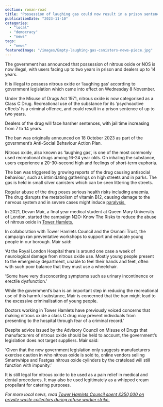 ```yaml
---
section: roman-road
title: "Possession of laughing gas could now result in a prison sentence of two years"
publicationDate: "2023-11-10"
categories: 
  - "local"
  - "democracy"
  - "news"
tags: 
  - "news"
featuredImage: "/images/Empty-laughing-gas-canisters-news-piece.jpg"
---
```


The government has announced that possession of nitrous oxide or NOS is now illegal, with users facing up to two years in prison and dealers up to 14 years. 

It is illegal to possess nitrous oxide or ‘laughing gas’ according to government legislation which came into effect on Wednesday 8 November.

Under the Misuse of Drugs Act 1971, nitrous oxide is now categorised as a Class C Drug. Recreational use of the substance for its ‘psychoactive effects’ is a criminal offence, and could result in a prison sentence of up to two years.

Dealers of the drug will face harsher sentences, with jail time increasing from 7 to 14 years.

The ban was originally announced on 18 October 2023 as part of the government’s Anti-Social Behaviour Action Plan.

Nitrous oxide, also known as ‘laughing gas’, is one of the most commonly used recreational drugs among 16-24 year olds. On inhaling the substance, users experience a 20-30-second high and feelings of short-term euphoria.

The ban was triggered by growing reports of the drug causing antisocial behaviour, such as intimidating gatherings on high streets and in parks. The gas is held in small silver canisters which can be seen littering the streets.

Regular abuse of the drug poses serious health risks including anaemia. The drug disrupts the metabolism of vitamin B12, causing damage to the nervous system and in severe cases might induce [paralysis.](https://www.bbc.co.uk/news/uk-england-london-67355097) 

In 2021, Devan Mair, a final year medical student at Queen Mary University of London, started the campaign N2O: Know The Risks to reduce the abuse of nitrous oxide in [Tower Hamlets.](https://whitechapellondon.co.uk/n20-know-the-risks-nitrous-oxide-campaign-tower-hamlets-council/)

In collaboration with Tower Hamlets Council and the Osmani Trust, the campaign ran preventative workshops to support and educate young people in our borough. Mair said:

‘At the Royal London Hospital there is around one case a week of neurological damage from nitrous oxide use. Mostly young people present to the emergency department, unable to feel their hands and feet, often with such poor balance that they must use a wheelchair. 

‘Some have very disconcerting symptoms such as urinary incontinence or erectile dysfunction.’

While the government’s ban is an important step in reducing the recreational use of this harmful substance, Mair is concerned that the ban might lead to the excessive criminalisation of young people.

Doctors working in Tower Hamlets have previously voiced concerns that making nitrous oxide a class C drug may prevent individuals from presenting to the hospital through fear of a criminal record.’ 

Despite advice issued by the Advisory Council on Misuse of Drugs that manufacturers of nitrous oxide should be held to account, the government’s legislation does not target suppliers. Mair said:

‘Given that the new government legislation only suggests manufacturers exercise caution in who nitrous oxide is sold to, online vendors selling Smartwhips and Fastgas nitrous oxide cylinders by the crateload will still function with impunity.’

It is still legal for nitrous oxide to be used as a pain relief in medical and dental procedures. It may also be used legitimately as a whipped cream propellant for catering purposes. 

_For more local news, read_ [_Tower Hamlets Council spent £350,000 on private waste collectors during refuse worker strike._](https://romanroadlondon.com/tower-hamlets-council-refuse-worker-rubbish-strike-avoidable/)

